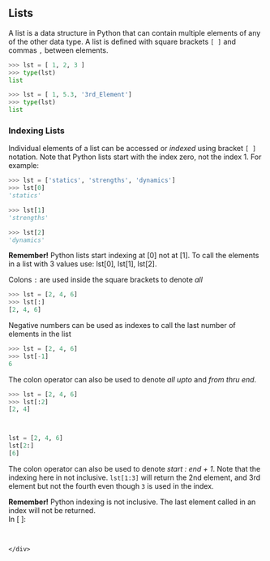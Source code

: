 
## Lists
A list is a data structure in Python that can contain multiple elements of any of the other data type. A list is defined with square brackets ```[ ]``` and commas ``` , ``` between elements.

```python
>>> lst = [ 1, 2, 3 ]
>>> type(lst)
list

>>> lst = [ 1, 5.3, '3rd_Element']
>>> type(lst)
list
```
### Indexing Lists

Individual elements of a list can be accessed or _indexed_ using bracket ```[ ]``` notation. Note that Python lists start with the index zero, not the index 1. For example:

```python
>>> lst = ['statics', 'strengths', 'dynamics']
>>> lst[0]
'statics'

>>> lst[1]
'strengths'

>>> lst[2]
'dynamics'
```

<div class="alert alert-danger">
<strong>Remember!</strong> Python lists start indexing at [0] not at [1]. To call the elements in a list with 3 values use: lst[0], lst[1], lst[2].
</div>


Colons ``` : ``` are used inside the square brackets to denote _all_

```python
>>> lst = [2, 4, 6]
>>> lst[:]
[2, 4, 6]
```

Negative numbers can be used as indexes to call the last number of elements in the list

```python
>>> lst = [2, 4, 6]
>>> lst[-1]
6
```

The colon operator can also be used to denote _all upto_ and _from thru end_.

```python
>>> lst = [2, 4, 6]
>>> lst[:2]
[2, 4]



lst = [2, 4, 6]
lst[2:]
[6]
```

The colon operator can also be used to denote _start : end + 1_. Note that the indexing here in not inclusive. ```lst[1:3]``` will return the 2nd element, and 3rd element but not the fourth even though ```3``` is used in the index.


<div class="alert alert-danger">
<strong>Remember!</strong> Python indexing is not inclusive. The last element called in an index will not be returned.
</div>

<div class="cell border-box-sizing code_cell rendered">
<div class="input">
<div class="prompt input_prompt">In&nbsp;[&nbsp;]:</div>
<div class="inner_cell">
    <div class="input_area">
<div class=" highlight hl-ipython3"><pre><span></span> 
</pre></div>

    </div>
</div>
</div>

</div>
 

